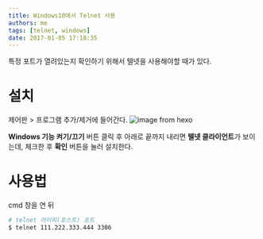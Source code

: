 ```yaml
---
title: Windows10에서 Telnet 사용
authors: me
tags: [telnet, windows]
date: 2017-01-05 17:18:35
---
```


특정 포트가 열려있는지 확인하기 위해서 텔넷을 사용해야할 때가 있다.

# 설치

제어판 > 프로그램 추가/제거에 들어간다.
![image from hexo](https://i.imgur.com/y2gGXyr.png)

**Windows 기능 켜기/끄기** 버튼 클릭 후 아래로 끝까지 내리면 **텔넷 클라이언트**가 보이는데, 체크한 후 **확인** 버튼을 눌러 설치한다.

# 사용법

cmd 창을 연 뒤

```bash
# telnet 아이피(호스트) 포트
$ telnet 111.222.333.444 3306
```
